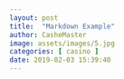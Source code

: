 ```yaml
---
layout: post
title:  "Markdown Example"
author: CasheMaster
image: assets/images/5.jpg
categories: [ casino ]
date: 2019-02-03 15:39:40
---
```

